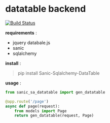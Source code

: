 datatable backend
===
[![Build Status](https://travis-ci.org/htwenning/datatable.svg?branch=master)](https://travis-ci.org/htwenning/datatable)

**requirements** :

- jquery databale.js
- sanic 
- sqlalchemy

**install** :

> pip install Sanic-Sqlalchemy-DataTable

**usage** :

```python
from sanic_sa_datatable import gen_datatable

@app.route('/page')
async def page(request):
    from models import Page
    return gen_datatable(request, Page)

```
